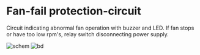 # Fan-fail protection-circuit
Circuit indicating abnormal fan operation with buzzer and LED. If fan stops or have too low rpm's, relay switch disconnecting power supply.

![schem](https://user-images.githubusercontent.com/11437878/223175012-1e5e44eb-9dc9-4ad7-b56a-5ea7725966da.png)
![bd](https://user-images.githubusercontent.com/11437878/223175088-62a0f344-0136-4230-b3ce-c827917fe749.png)

